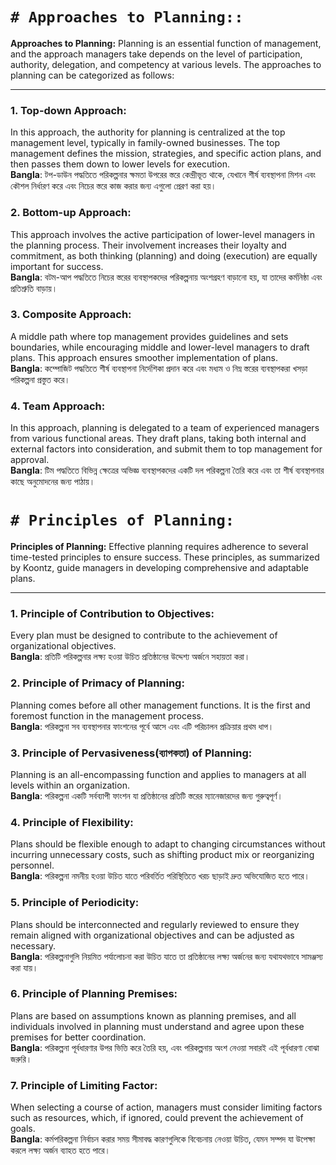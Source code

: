 

# ` # Approaches to Planning:: `

**Approaches to Planning:**
Planning is an essential function of management, and the approach managers take depends on the level of participation, authority, delegation, and competency at various levels. The approaches to planning can be categorized as follows:

---


### 1. **Top-down Approach:**
   In this approach, the authority for planning is centralized at the top management level, typically in family-owned businesses. The top management defines the mission, strategies, and specific action plans, and then passes them down to lower levels for execution.  
   **Bangla**: টপ-ডাউন পদ্ধতিতে পরিকল্পনার ক্ষমতা উপরের স্তরে কেন্দ্রীভূত থাকে, যেখানে শীর্ষ ব্যবস্থাপনা মিশন এবং কৌশল নির্ধারণ করে এবং নিচের স্তরে কাজ করার জন্য এগুলো প্রেরণ করা হয়।

### 2. **Bottom-up Approach:**
   This approach involves the active participation of lower-level managers in the planning process. Their involvement increases their loyalty and commitment, as both thinking (planning) and doing (execution) are equally important for success.  
   **Bangla**: বটম-আপ পদ্ধতিতে নিচের স্তরের ব্যবস্থাপকদের পরিকল্পনায় অংশগ্রহণ বাড়ানো হয়, যা তাদের কর্মনিষ্ঠা এবং প্রতিশ্রুতি বাড়ায়।

### 3. **Composite Approach:**
   A middle path where top management provides guidelines and sets boundaries, while encouraging middle and lower-level managers to draft plans. This approach ensures smoother implementation of plans.  
   **Bangla**: কম্পোজিট পদ্ধতিতে শীর্ষ ব্যবস্থাপনা নির্দেশিকা প্রদান করে এবং মধ্যম ও নিম্ন স্তরের ব্যবস্থাপকরা খসড়া পরিকল্পনা প্রস্তুত করে।

### 4. **Team Approach:**
   In this approach, planning is delegated to a team of experienced managers from various functional areas. They draft plans, taking both internal and external factors into consideration, and submit them to top management for approval.  
   **Bangla**: টিম পদ্ধতিতে বিভিন্ন ক্ষেত্রের অভিজ্ঞ ব্যবস্থাপকদের একটি দল পরিকল্পনা তৈরি করে এবং তা শীর্ষ ব্যবস্থাপনার কাছে অনুমোদনের জন্য পাঠায়।



# `# Principles of Planning: `

**Principles of Planning:**
Effective planning requires adherence to several time-tested principles to ensure success. These principles, as summarized by Koontz, guide managers in developing comprehensive and adaptable plans.

---

### 1. **Principle of Contribution to Objectives:**
   Every plan must be designed to contribute to the achievement of organizational objectives.  
   **Bangla**: প্রতিটি পরিকল্পনার লক্ষ্য হওয়া উচিত প্রতিষ্ঠানের উদ্দেশ্য অর্জনে সহায়তা করা।

### 2. **Principle of Primacy of Planning:**
   Planning comes before all other management functions. It is the first and foremost function in the management process.  
   **Bangla**: পরিকল্পনা সব ব্যবস্থাপনার ফাংশনের পূর্বে আসে এবং এটি পরিচালন প্রক্রিয়ার প্রথম ধাপ।

### 3. **Principle of Pervasiveness(ব্যাপকতা) of Planning:**
   Planning is an all-encompassing function and applies to managers at all levels within an organization.  
   **Bangla**: পরিকল্পনা একটি সর্বব্যাপী ফাংশন যা প্রতিষ্ঠানের প্রতিটি স্তরের ম্যানেজারদের জন্য গুরুত্বপূর্ণ।

### 4. **Principle of Flexibility:**
   Plans should be flexible enough to adapt to changing circumstances without incurring unnecessary costs, such as shifting product mix or reorganizing personnel.  
   **Bangla**: পরিকল্পনা নমনীয় হওয়া উচিত যাতে পরিবর্তিত পরিস্থিতিতে খরচ ছাড়াই দ্রুত অভিযোজিত হতে পারে।

### 5. **Principle of Periodicity:**
   Plans should be interconnected and regularly reviewed to ensure they remain aligned with organizational objectives and can be adjusted as necessary.  
   **Bangla**: পরিকল্পনাগুলি নিয়মিত পর্যালোচনা করা উচিত যাতে তা প্রতিষ্ঠানের লক্ষ্য অর্জনের জন্য যথাযথভাবে সামঞ্জস্য করা যায়।

### 6. **Principle of Planning Premises:**
   Plans are based on assumptions known as planning premises, and all individuals involved in planning must understand and agree upon these premises for better coordination.  
   **Bangla**: পরিকল্পনা পূর্বধারণার উপর ভিত্তি করে তৈরি হয়, এবং পরিকল্পনায় অংশ নেওয়া সবারই এই পূর্বধারণা বোঝা জরুরি।

### 7. **Principle of Limiting Factor:**
   When selecting a course of action, managers must consider limiting factors such as resources, which, if ignored, could prevent the achievement of goals.  
   **Bangla**: কর্মপরিকল্পনা নির্বাচন করার সময় সীমাবদ্ধ কারণগুলিকে বিবেচনায় নেওয়া উচিত, যেমন সম্পদ যা উপেক্ষা করলে লক্ষ্য অর্জন ব্যাহত হতে পারে।






